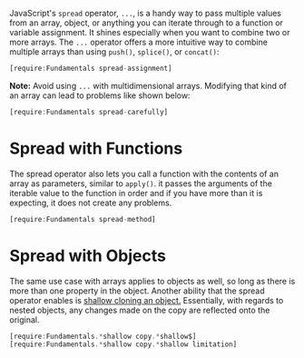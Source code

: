 JavaScript's `spread` operator, `...`, is a handy way to pass
multiple values from an array, object, or anything you can iterate
through to a function or variable assignment. It shines especially
when you want to combine two or more arrays. The `...` operator offers
a more intuitive way to combine multiple arrays than using `push()`,
`splice()`, or `concat()`:

```javascript
[require:Fundamentals spread-assignment]
```

**Note:** Avoid using `...` with multidimensional arrays.
Modifying that kind of an array can lead to problems like
shown below:

```javascript
[require:Fundamentals spread-carefully]
```

# Spread with Functions

The spread operator also lets you call a function with the contents
of an array as parameters, similar to `apply()`. it passes the arguments
of the iterable value to the function in order and if you have more than
it is expecting, it does not create any problems.

```javascript
[require:Fundamentals spread-method]
```

# Spread with Objects

The same use case with arrays applies to objects as well,
so long as there is more than one property in the object.
Another ability that the spread operator enables is [shallow
cloning an object.](/tutorials/fundamentals/shallow-copy)
Essentially, with regards to nested objects, any changes made
on the copy are reflected onto the original.

```javascript
[require:Fundamentals.*shallow copy.*shallow$]
[require:Fundamentals.*shallow copy.*shallow limitation]
```
